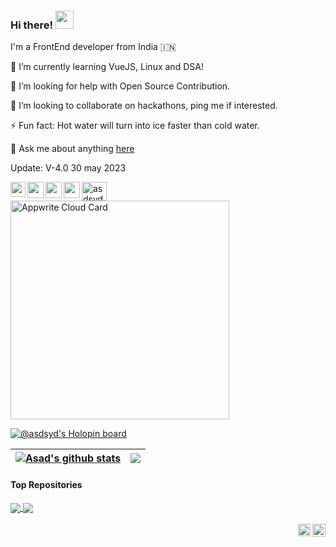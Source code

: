 ### Hi there! <img src="https://github.com/TheDudeThatCode/TheDudeThatCode/blob/master/Assets/Hi.gif" width="29px">

I'm a FrontEnd developer from India 🇮🇳
<!--
**asdsyd/asdsyd** is a ✨ _special_ ✨ repository because its `README.md` (this file) appears on your GitHub profile.

Here are some ideas to get you started:

- 🔭 I’m currently working on ...
- 🌱 I’m currently learning ...
- 👯 I’m looking to collaborate on ...
- 🤔 I’m looking for help with ...
- 💬 Ask me about ...
- 📫 How to reach me: ...
- 😄 Pronouns: ...
- ⚡ Fun fact: ...
-->
🌱 I’m currently learning VueJS, Linux and DSA!

🤔 I’m looking for help with Open Source Contribution.

👯 I’m looking to collaborate on hackathons, ping me if interested.

⚡ Fun fact: Hot water will turn into ice faster than cold water.

💬 Ask me about anything [here](https://github.com/asdsyd/asdsyd/issues)

Update: V-4.0 30 may 2023 <BR>

<a href="https://www.linkedin.com/in/asdsyd/">
  <img align="left" width="24px" src="https://cdn-icons-png.flaticon.com/512/174/174857.png"  />
</a>
<a href="https://twitter.com/asdsydd">
  <img align="left" width="26px" src="https://logodownload.org/wp-content/uploads/2014/09/twitter-logo-6.png" />
</a>
<a href="https://dev.to/asdsyd" target="blank"><img align="center" src="https://raw.githubusercontent.com/rahuldkjain/github-profile-readme-generator/master/src/images/icons/Social/devto.svg" alt="asdsyd" height="30" width="40" /></a>
<a href="mailto:ashasd02@gmail.com">
  <img align="left" width="26px" src="https://cdn-icons-png.flaticon.com/512/281/281769.png" />
</a>

<a href="https://t.me/asdsyd">
  <img align="left" width="26px" src="https://cdn-icons-png.flaticon.com/512/5968/5968804.png" />
</a>
  
<br>
  	<a href="https://cloud.appwrite.io/card/645140dc377ba28001a5">
		<img width="350" src="https://cloud.appwrite.io/v1/cards/cloud?userId=645140dc377ba28001a5" alt="Appwrite Cloud Card" />
	</a>
<br>

[![@asdsyd's Holopin board](https://holopin.me/asdsyd)](https://holopin.io/@asdsyd)

| <a href="https://github.com/asdsyd/github-readme-stats"><img align="center" src="https://github-readme-stats.vercel.app/api?username=asdsyd&show_icons=true&include_all_commits=true&theme=buefy&hide_border=true" alt="Asad's github stats" /></a> | <a href="https://github.com/asdsyd/github-readme-stats"><img align="center" src="https://github-readme-stats.vercel.app/api/top-langs/?username=asdsyd&layout=compact&theme=buefy&hide_border=true" /></a> |
| ------------- | ------------- |

#### Top Repositories


<a href="https://github.com/asdsyd/github-readme-stats">
  <img align="center" src="https://github-readme-stats.vercel.app/api/pin/?username=asdsyd&repo=github-readme-stats&theme=buefy" />
</a>
<a href="https://github.com/asdsyd/asdsyd.github.io">
  <img align="center" src="https://github-readme-stats.vercel.app/api/pin/?username=asdsyd&repo=asdsyd.github.io&theme=buefy" />
</a>

<br />
<br />

<a href="https://twitter.com/asdsydd">
  <img align="right" alt="Asad Sayeed | Twitter" width="21px" src="https://raw.githubusercontent.com/asdsyd/asdsyd/master/assets/twitter.svg" />
</a>
<a href="https://codesandbox.io/u/asdsyd">
  <img align="right" alt="Asad Sayeed | CodeSandbox" width="20px" src="https://raw.githubusercontent.com/asdsyd/asdsyd/master/assets/codesandbox.svg" />
</a>























